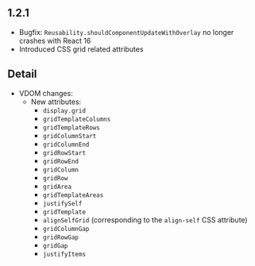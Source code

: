 ## 1.2.1

* Bugfix: `Reusability.shouldComponentUpdateWithOverlay` no longer crashes with React 16
* Introduced CSS grid related attributes


## Detail

* VDOM changes:
  * New attributes:
    * `display.grid`
    * `gridTemplateColumns`
    * `gridTemplateRows`
    * `gridColumnStart`
    * `gridColumnEnd`
    * `gridRowStart`
    * `gridRowEnd`
    * `gridColumn`
    * `gridRow`
    * `gridArea`
    * `gridTemplateAreas`
    * `justifySelf`
    * `gridTemplate`
    * `alignSelfGrid` (corresponding to the `align-self` CSS attribute)
    * `gridColumnGap`
    * `gridRowGap`
    * `gridGap`
    * `justifyItems`
